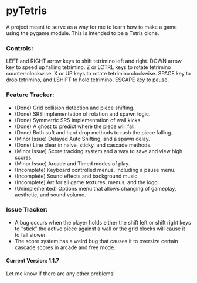 # pyTetris
A project meant to serve as a way for me to learn how to make a game using the pygame module.
This is intended to be a Tetris clone.

### Controls:
LEFT and RIGHT arrow keys to shift tetrimino left and right.
DOWN arrow key to speed up falling tetrimino.
Z or LCTRL keys to rotate tetrimino counter-clockwise. 
X or UP keys to rotate tetrimino clockwise.
SPACE key to drop tetrimino, and LSHIFT to hold tetrimino.
ESCAPE key to pause.

### Feature Tracker:
- (Done) Grid collision detection and piece shifting.
- (Done) SRS implementation of rotation and spawn logic.
- (Done) Symmetric SRS implementation of wall kicks.
- (Done) A ghost to predict where the piece will fall.
- (Done) Both soft and hard drop methods to rush the piece falling.
- (Minor Issue) Delayed Auto Shifting, and a spawn delay.
- (Done) Line clear in naive, sticky, and cascade methods.
- (Minor Issue) Score tracking system and a way to save and view high scores.
- (Minor Issue) Arcade and Timed modes of play.
- (Incomplete) Keyboard controlled menus, including a pause menu.
- (Incomplete) Sound effects and background music.
- (Incomplete) Art for all game textures, menus, and the logo.
- (Unimplemented) Options menu that allows changing of gameplay, aesthetic, and sound volume.

### Issue Tracker:
- A bug occurs when the player holds either the shift left or shift right keys to "stick" the active piece against a wall or the grid blocks will cause it to fall slower.
- The score system has a weird bug that causes it to oversize certain cascade scores in arcade and free mode.

#### Current Version: 1.1.7

Let me know if there are any other problems!
